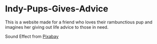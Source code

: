 # Indy-Pups-Gives-Advice

This is a website made for a friend who loves their rambunctious pup and imagines her giving out life advice to those in need. 



Sound Effect from <a href="https://pixabay.com/sound-effects/?utm_source=link-attribution&amp;utm_medium=referral&amp;utm_campaign=music&amp;utm_content=72517">Pixabay</a>